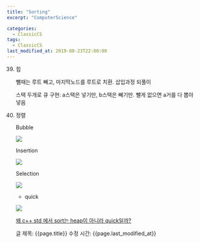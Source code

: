 ```yaml
---
title: "Sorting"
excerpt: "ComputerScience"

categories:
  - ClassicCS
tags:
  - ClassicCS
last_modified_at: 2019-08-23T22:00:00
---
```


39. 힙

    [](https://www.notion.so/6ee1b8ed43fa4cac8205d0ea9f128da2#a129558f904f40928e60a634be7df5d6)

    뺄때는 루트 빼고, 마지막노드를 루트로 치환. 삽입과정 되풀이

    스택 두개로 큐 구현: a스택은 넣기만, b스택은 빼기만. 뺄게 없으면 a거를 다 뽑아 넣음

40. 정렬

    Bubble

    ![](https://upload.wikimedia.org/wikipedia/commons/c/c8/Bubble-sort-example-300px.gif)

    Insertion

    ![](https://miro.medium.com/max/1102/1*krA0OFxEDgi8hVHJffCi4w.gif)

    Selection

    ![](https://gifimage.net/wp-content/uploads/2018/05/selection-sort-gif-12.gif)

    - quick

    ![](https://dojo.stuycs.org/resources/_images/quicksort.gif)

    [왜 c++ std 에서 sort는 heap이 아니라 quick일까?](https://stackoverflow.com/questions/46513598/heap-sort-is-not-used-in-c-library)

    [](https://www.notion.so/6ee1b8ed43fa4cac8205d0ea9f128da2#227ed567e1fa4a2ea619cceaf143f50c)
글 제목: {{page.title}}
수정 시간: {{page.last_modified_at}}
